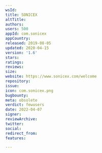 ```yaml
---
wsId: 
title: SONICEX
altTitle: 
authors: 
users: 500
appId: com.sonicex
appCountry: 
released: 2019-08-05
updated: 2020-04-15
version: '1.6'
stars: 
ratings: 
reviews: 
size: 
website: https://www.sonicex.com/welcome
repository: 
issue: 
icon: com.sonicex.png
bugbounty: 
meta: obsolete
verdict: fewusers
date: 2022-04-07
signer: 
reviewArchive: 
twitter: 
social: 
redirect_from: 
features: 

---
```


